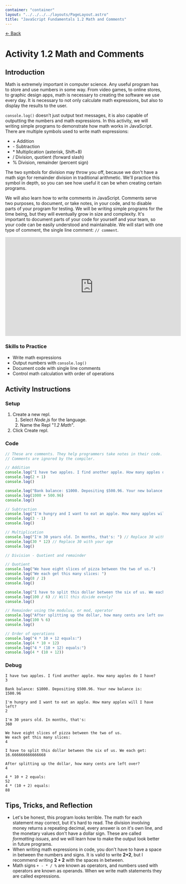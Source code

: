 ```yaml
---
container: "container"
layout: "../../../../layouts/PageLayout.astro"
title: "JavaScript Fundamentals 1.2 Math and Comments"
---
```


[← Back](/courses/javascript-fundamentals/)

# Activity 1.2 Math and Comments

## Introduction

Math is extremely important in computer science. Any useful program has to store and use numbers in some way. From video games, to online stores, to graphic design apps, math is necessary to creating the software we use every day. It is necessary to not only calculate math expressions, but also to display the results to the user.

`console.log()` doesn’t just output text messages, it is also capable of outputting the numbers and math expressions. In this activity, we will writing simple programs to demonstrate how math works in JavaScript. There are multiple symbols used to write math expressions:

- \+ Addition
- \- Subtraction
- \* Multiplication (asterisk, Shift+8)
- / Division, quotient (forward slash)
- % Division, remainder (percent sign)

The two symbols for division may throw you off, because we don't have a math sign for remainder division in traditional arithmetic. We'll practice this symbol in depth, so you can see how useful it can be when creating certain programs.

We will also learn how to write comments in JavaScript. Comments serve two purposes, to document, or take notes, in your code, and to disable parts of your program for testing. We will be writing simple programs for the time being, but they will eventually grow in size and complexity. It's important to document parts of your code for yourself and your team, so your code can be easily understood and maintainable. We will start with one type of comment, the single line comment: `// comment`.

<iframe width="560" height="315" src="https://www.youtube.com/embed/f5MQpM4IUzk" frameborder="0" allow="accelerometer autoplay clipboard-write encrypted-media gyroscope picture-in-picture" allowfullscreen></iframe>

### Skills to Practice

- Write math expressions
- Output numbers with `console.log()`
- Document code with single line comments
- Control math calculation with order of operations

## Activity Instructions

### Setup

1. Create a new repl.
   1. Select _Node.js_ for the language.
   2. Name the Repl "_1.2 Math_".
2. Click Create repl.

### Code

```javascript
// These are comments. They help programmers take notes in their code.
// Comments are ignored by the compiler.

// Addition
console.log("I have two apples. I find another apple. How many apples do I have?")
console.log(2 + 1)
console.log()

console.log("Bank balance: $1000. Depositing $500.96. Your new balance is:")
console.log(1000 + 500.96)
console.log()

// Subtraction
console.log("I'm hungry and I want to eat an apple. How many apples will I have left?")
console.log(3 - 1)
console.log()

// Multiplication
console.log("I'm 30 years old. In months, that's: ") // Replace 30 with your age
console.log(30 * 12) // Replace 30 with your age
console.log()

// Division - Quotient and remainder

// Quotient
console.log("We have eight slices of pizza between the two of us.")
console.log("We each get this many slices: ")
console.log(8 / 2)
console.log()

console.log("I have to split this dollar between the six of us. We each get: ")
console.log(100 / 6) // Will this divide evenly?
console.log()

// Remainder using the modulus, or mod, operator
console.log("After splitting up the dollar, how many cents are left over?")
console.log(100 % 6)
console.log()

// Order of operations
console.log("4 * 10 + 12 equals:")
console.log(4 * 10 + 12)
console.log("4 * (10 + 12) equals:")
console.log(4 * (10 + 12))
```

### Debug

```
I have two apples. I find another apple. How many apples do I have?
3

Bank balance: $1000. Depositing $500.96. Your new balance is:
1500.96

I'm hungry and I want to eat an apple. How many apples will I have left?
2

I'm 30 years old. In months, that's:
360

We have eight slices of pizza between the two of us.
We each get this many slices:
4

I have to split this dollar between the six of us. We each get:
16.666666666666668

After splitting up the dollar, how many cents are left over?
4

4 * 10 + 2 equals:
52
4 * (10 + 2) equals:
88
```

## Tips, Tricks, and Reflection

- Let's be honest, this program looks terrible. The math for each statement may correct, but it's hard to read. The division involving money returns a repeating decimal, every answer is on it's own line, and the monetary values don't have a dollar sign. These are called _formatting issues_, and we will learn how to make the output look better in future programs.
- When writing math expressions in code, you don't have to have a space in between the numbers and signs. It is valid to write **2+2**, but I recommend writing **2 + 2** with the spaces in between.
- Math signs `+ - * / %` are known as operators, and numbers used with operators are known as operands. When we write math statements they are called expressions.
